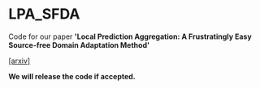 # LPA_SFDA
Code for our paper **'Local Prediction Aggregation: A Frustratingly Easy Source-free Domain Adaptation Method'** 

[[arxiv]](https://arxiv.org/abs/2205.04183)

**We will release the code if accepted.**
